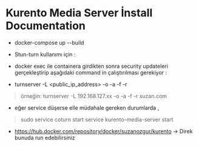 # Kurento Media Server İnstall Documentation

* docker-compose up --build
* Stun-turn kullanımı için :
* docker exec ile containera girdikten sonra security updateleri gerçekleştirip aşağıdaki command in çalıştırılması gerekiyor :

* turnserver -L <public_ip_address> -o -a -f -r <realm-name>
> örneğin: turnserver -L 192.168.127.xx -o -a -f -r suzan.com

* eğer service düşerse elle müdahale gereken durumlarda ,
> sudo service coturn start
> service kurento-media-server start

- https://hub.docker.com/repository/docker/suzanozgur/kurento 
-> Direk bunuda run edebilirsiniz
